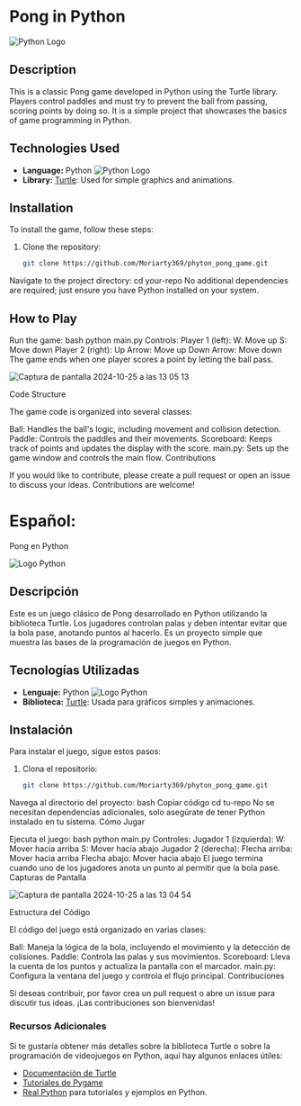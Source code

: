 # Pong in Python

![Python Logo](https://img.shields.io/badge/Python-FFD43B?style=for-the-badge&logo=python&logoColor=blue) 

## Description

This is a classic Pong game developed in Python using the Turtle library. Players control paddles and must try to prevent the ball from passing, scoring points by doing so. It is a simple project that showcases the basics of game programming in Python.

## Technologies Used

- **Language:** Python ![Python Logo](https://img.shields.io/badge/Python-FFD43B?style=for-the-badge&logo=python&logoColor=blue)  
- **Library:** [Turtle](https://docs.python.org/3/library/turtle.html): Used for simple graphics and animations.

## Installation

To install the game, follow these steps:

1. Clone the repository:
   ```bash
   git clone https://github.com/Moriarty369/phyton_pong_game.git
Navigate to the project directory:
cd your-repo
No additional dependencies are required; just ensure you have Python installed on your system.

## How to Play

Run the game:
bash
python main.py
Controls:
Player 1 (left):
W: Move up
S: Move down
Player 2 (right):
Up Arrow: Move up
Down Arrow: Move down
The game ends when one player scores a point by letting the ball pass.

![Captura de pantalla 2024-10-25 a las 13 05 13](https://github.com/user-attachments/assets/6d348e84-d622-4a12-b421-ce720ecf8084)


Code Structure

The game code is organized into several classes:

Ball: Handles the ball's logic, including movement and collision detection.
Paddle: Controls the paddles and their movements.
Scoreboard: Keeps track of points and updates the display with the score.
main.py: Sets up the game window and controls the main flow.
Contributions

If you would like to contribute, please create a pull request or open an issue to discuss your ideas. Contributions are welcome!



 # Español: 
 Pong en Python

![Logo Python ](https://img.shields.io/badge/Python-FFD43B?style=for-the-badge&logo=python&logoColor=blue)  

## Descripción

Este es un juego clásico de Pong desarrollado en Python utilizando la biblioteca Turtle. Los jugadores controlan palas y deben intentar evitar que la bola pase, anotando puntos al hacerlo. Es un proyecto simple que muestra las bases de la programación de juegos en Python.

## Tecnologías Utilizadas

- **Lenguaje:** Python ![Logo Python](https://img.shields.io/badge/Python-FFD43B?style=for-the-badge&logo=python&logoColor=blue)  
- **Biblioteca:** [Turtle](https://docs.python.org/3/library/turtle.html): Usada para gráficos simples y animaciones.

## Instalación

Para instalar el juego, sigue estos pasos:

1. Clona el repositorio:
   ```bash
   git clone https://github.com/Moriarty369/phyton_pong_game.git
Navega al directorio del proyecto:
bash
Copiar código
cd tu-repo
No se necesitan dependencias adicionales, solo asegúrate de tener Python instalado en tu sistema.
Cómo Jugar

Ejecuta el juego:
bash
python main.py
Controles:
Jugador 1 (izquierda):
W: Mover hacia arriba
S: Mover hacia abajo
Jugador 2 (derecha):
Flecha arriba: Mover hacia arriba
Flecha abajo: Mover hacia abajo
El juego termina cuando uno de los jugadores anota un punto al permitir que la bola pase.
Capturas de Pantalla

![Captura de pantalla 2024-10-25 a las 13 04 54](https://github.com/user-attachments/assets/9563e96f-102f-48cd-bff0-644f3f154dc7)


Estructura del Código

El código del juego está organizado en varias clases:

Ball: Maneja la lógica de la bola, incluyendo el movimiento y la detección de colisiones.
Paddle: Controla las palas y sus movimientos.
Scoreboard: Lleva la cuenta de los puntos y actualiza la pantalla con el marcador.
main.py: Configura la ventana del juego y controla el flujo principal.
Contribuciones

Si deseas contribuir, por favor crea un pull request o abre un issue para discutir tus ideas. ¡Las contribuciones son bienvenidas!


### Recursos Adicionales

Si te gustaría obtener más detalles sobre la biblioteca Turtle o sobre la programación de videojuegos en Python, aquí hay algunos enlaces útiles:

- [Documentación de Turtle](https://docs.python.org/3/library/turtle.html)
- [Tutoriales de Pygame](https://www.pygame.org/docs/)
- [Real Python](https://realpython.com/) para tutoriales y ejemplos en Python.


